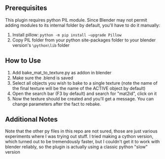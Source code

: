 ## Prerequisites
This plugin requires python PIL module. Since Blender may not permit adding modules to its internal folder by default, you'll have to do it manually:

1. Install pillow: `python -m pip install –upgrade Pillow`
2. Copy PIL folder from your python site-packages folder to your blender version's `\python\lib` folder

## How to Use
1. Add bake_mat_to_texture.py as addon in blender
2. Make sure the .blend is saved
3. Select all objects you wish to bake to a single texture (note the name of the final texture will be the name of the ACTIVE object by default)
4. Open the search bar (F3 by default) and search for "mat2id", click on it
5. Now the texture should be created and you'll get a message. You can change parameters after the fact to rebake.

## Additional Notes
Note that the other py files in this repo are not sured, those are just various experiments where I was trying out stuff. I tried making a cython version, which turned out to be tremendously faster, but I couldn't get it to work with blender reliably, so the plugin is actually using a classic python "slow" version